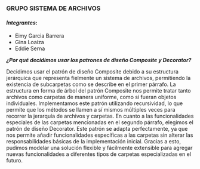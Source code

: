### GRUPO SISTEMA DE ARCHIVOS

#### *Integrantes*: 
+ Eimy Garcia Barrera
+ Gina Loaiza
+ Eddie Serna

***¿Por qué decidimos usar los patrones de diseño Composite y Decorator?***

Decidimos usar el patrón de diseño Composite debido a su estructura jerárquica que representa fielmente un sistema de archivos, permitiendo la existencia de subcarpetas como se describe en el primer párrafo. La estructura en forma de árbol del patrón Composite nos permite tratar tanto archivos como carpetas de manera uniforme, como si fueran objetos individuales. Implementamos este patrón utilizando recursividad, lo que permite que los métodos se llamen a sí mismos múltiples veces para recorrer la jerarquía de archivos y carpetas.
En cuanto a las funcionalidades especiales de las carpetas mencionadas en el segundo párrafo, elegimos el patrón de diseño Decorator. Este patrón se adapta perfectamente, ya que nos permite añadir funcionalidades específicas a las carpetas sin alterar las responsabilidades básicas de la implementación inicial. Gracias a esto, pudimos modelar una solución flexible y fácilmente extensible para agregar nuevas funcionalidades a diferentes tipos de carpetas especializadas en el futuro.
